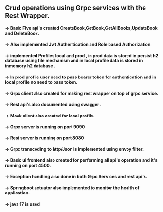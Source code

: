 ## Crud operations using Grpc services with the Rest Wrapper.
#### -> Basic Five api's created CreateBook,GetBook,GetAllBooks,UpdateBook and DeleteBook.
#### -> Also implemented Jwt Authentication and Role based Authorization 
#### -> implemented Profiles local and prod , in prod data is stored in persist h2 database using file mechanism and in local profile data is stored in inmemory h2 database .
#### -> In prod profile user need to pass bearer token for authentication and in local profile no need to pass token.
#### -> Grpc client also created for making rest wrapper on top of grpc service.
#### -> Rest api's also documented using swagger .
#### -> Mock client also created for local profile.
#### -> Grpc server is running on port 9090
#### -> Rest server is running on port 8080 
#### -> Grpc transcoding to http/Json is implemented using envoy filter.
#### -> Basic ui frontend also created for performing all api's operation and it's running on port 4500.
#### -> Exception handling also done in both Grpc Services and rest api's.
#### -> Springboot actuator also implemented to monitor the health of application.
#### -> java 17 is used 
